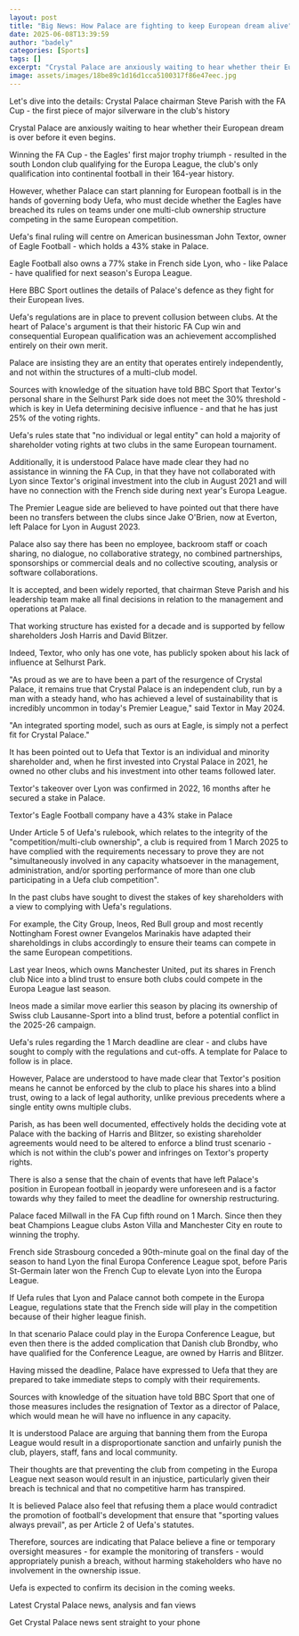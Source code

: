 ```yaml
---
layout: post
title: "Big News: How Palace are fighting to keep European dream alive"
date: 2025-06-08T13:39:59
author: "badely"
categories: [Sports]
tags: []
excerpt: "Crystal Palace are anxiously waiting to hear whether their European dream is over before it even begins."
image: assets/images/18be89c1d16d1cca5100317f86e47eec.jpg
---
```


Let's dive into the details: Crystal Palace chairman Steve Parish with the FA Cup - the first piece of major silverware in the club's history

Crystal Palace are anxiously waiting to hear whether their European dream is over before it even begins. 

Winning the FA Cup - the Eagles' first major trophy triumph - resulted in the south London club qualifying for the Europa League, the club's only qualification into continental football in their 164-year history.

However, whether Palace can start planning for European football is in the hands of governing body Uefa, who must decide whether the Eagles have breached its rules on teams under one multi-club ownership structure competing in the same European competition.

Uefa's final ruling will centre on American businessman John Textor, owner of Eagle Football - which holds a 43% stake in Palace.

Eagle Football also owns a 77% stake in French side Lyon, who - like Palace - have qualified for next season's Europa League.

Here BBC Sport outlines the details of Palace's defence as they fight for their European lives.

Uefa's regulations are in place to prevent collusion between clubs. At the heart of Palace's argument is that their historic FA Cup win and consequential European qualification was an achievement accomplished entirely on their own merit.

Palace are insisting they are an entity that operates entirely independently, and not within the structures of a multi-club model.

Sources with knowledge of the situation have told BBC Sport that Textor's personal share in the Selhurst Park side does not meet the 30% threshold - which is key in Uefa determining decisive influence - and that he has just 25% of the voting rights.

Uefa's rules state that "no individual or legal entity" can hold a majority of shareholder voting rights at two clubs in the same European tournament.

Additionally, it is understood Palace have made clear they had no assistance in winning the FA Cup, in that they have not collaborated with Lyon since Textor's original investment into the club in August 2021 and will have no connection with the French side during next year's Europa League.

The Premier League side are believed to have pointed out that there have been no transfers between the clubs since Jake O'Brien, now at Everton, left Palace for Lyon in August 2023.

Palace also say there has been no employee, backroom staff or coach sharing, no dialogue, no collaborative strategy, no combined partnerships, sponsorships or commercial deals and no collective scouting, analysis or software collaborations.

It is accepted, and been widely reported, that chairman Steve Parish and his leadership team make all final decisions in relation to the management and operations at Palace.

That working structure has existed for a decade and is supported by fellow shareholders Josh Harris and David Blitzer.

Indeed, Textor, who only has one vote, has publicly spoken about his lack of influence at Selhurst Park.

"As proud as we are to have been a part of the resurgence of Crystal Palace, it remains true that Crystal Palace is an independent club, run by a man with a steady hand, who has achieved a level of sustainability that is incredibly uncommon in today's Premier League," said Textor in May 2024.

"An integrated sporting model, such as ours at Eagle, is simply not a perfect fit for Crystal Palace."

It has been pointed out to Uefa that Textor is an individual and minority shareholder and, when he first invested into Crystal Palace in 2021, he owned no other clubs and his investment into other teams followed later.

Textor's takeover over Lyon was confirmed in 2022, 16 months after he secured a stake in Palace.

Textor's Eagle Football company have a 43% stake in Palace

Under Article 5 of Uefa's rulebook, which relates to the integrity of the "competition/multi-club ownership", a club is required from 1 March 2025 to have complied with the requirements necessary to prove they are not "simultaneously involved in any capacity whatsoever in the management, administration, and/or sporting performance of more than one club participating in a Uefa club competition".

In the past clubs have sought to divest the stakes of key shareholders with a view to complying with Uefa's regulations.

For example, the City Group, Ineos, Red Bull group and most recently Nottingham Forest owner Evangelos Marinakis have adapted their shareholdings in clubs accordingly to ensure their teams can compete in the same European competitions.

Last year Ineos, which owns Manchester United, put its shares in French club Nice into a blind trust to ensure both clubs could compete in the Europa League last season.

Ineos made a similar move earlier this season by placing its ownership of Swiss club Lausanne-Sport into a blind trust, before a potential conflict in the 2025-26 campaign.

Uefa's rules regarding the 1 March deadline are clear - and clubs have sought to comply with the regulations and cut-offs. A template for Palace to follow is in place.

However, Palace are understood to have made clear that Textor's position means he cannot be enforced by the club to place his shares into a blind trust, owing to a lack of legal authority, unlike previous precedents where a single entity owns multiple clubs.

Parish, as has been well documented, effectively holds the deciding vote at Palace with the backing of Harris and Blitzer, so existing shareholder agreements would need to be altered to enforce a blind trust scenario - which is not within the club's power and infringes on Textor's property rights.

There is also a sense that the chain of events that have left Palace's position in European football in jeopardy were unforeseen and is a factor towards why they failed to meet the deadline for ownership restructuring.

Palace faced Millwall in the FA Cup fifth round on 1 March. Since then they beat Champions League clubs Aston Villa and Manchester City en route to winning the trophy.

French side Strasbourg conceded a 90th-minute goal on the final day of the season to hand Lyon the final Europa Conference League spot, before Paris St-Germain later won the French Cup to elevate Lyon into the Europa League.

If Uefa rules that Lyon and Palace cannot both compete in the Europa League, regulations state that the French side will play in the competition because of their higher league finish.

In that scenario Palace could play in the Europa Conference League, but even then there is the added complication that Danish club Brondby, who have qualified for the Conference League, are owned by Harris and Blitzer.

Having missed the deadline, Palace have expressed to Uefa that they are prepared to take immediate steps to comply with their requirements.

Sources with knowledge of the situation have told BBC Sport that one of those measures includes the resignation of Textor as a director of Palace, which would mean he will have no influence in any capacity.

It is understood Palace are arguing that banning them from the Europa League would result in a disproportionate sanction and unfairly punish the club, players, staff, fans and local community.

Their thoughts are that preventing the club from competing in the Europa League next season would result in an injustice, particularly given their breach is technical and that no competitive harm has transpired.

It is believed Palace also feel that refusing them a place would contradict the promotion of football's development that ensure that "sporting values always prevail", as per Article 2 of Uefa's statutes.

Therefore, sources are indicating that Palace believe a fine or temporary oversight measures - for example the monitoring of transfers - would appropriately punish a breach, without harming stakeholders who have no involvement in the ownership issue.

Uefa is expected to confirm its decision in the coming weeks.

Latest Crystal Palace news, analysis and fan views

Get Crystal Palace news sent straight to your phone


